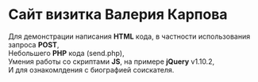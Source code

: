 # Сайт визитка Валерия Карпова
Для демонстрации написания <strong>HTML</strong> кода, в частности использования запроса <strong>POST</strong>,
<br>
Небольшего <strong>PHP</strong> кода (send.php), 
<br>
Умения работы со скриптами <strong>JS</strong>, на примере <strong>jQuery</strong> v1.10.2, 
<br>
И для ознакомлдения с биографией соискателя.
